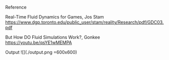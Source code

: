 Reference

Real-Time Fluid Dynamics for Games, Jos Stam https://www.dgp.toronto.edu/public_user/stam/reality/Research/pdf/GDC03.pdf

But How DO Fluid Simulations Work?, Gonkee https://youtu.be/qsYE1wMEMPA

Output
![](./output.png =600x600)
